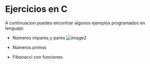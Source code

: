 # Ejercicios en C
A continuacion puedes encontrar algunos ejemplos programados en lenguaje: 
- Números impares y pares
![image2](https://user-images.githubusercontent.com/67843396/222318084-2e5daedd-4a6c-4022-9436-2f06a523c6f6.png)

- Números primos 
- Fibonacci con funciones
